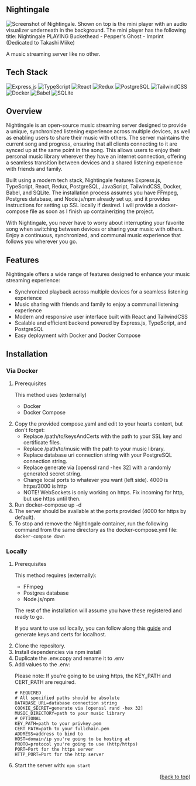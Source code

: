 ## Nightingale

<img src="https://i.imgur.com/FK16UuB.png" alt="Screenshot of Nightingale. Shown on top is the mini player with an audio visualizer underneath in the background. The mini player has the following title: Nightingale PLAYING Buckethead - Pepper's Ghost - Imprint (Dedicated to Takashi Miike)">

A music streaming server like no other.

## Tech Stack

![Express.js](https://img.shields.io/badge/express.js-%23404d59.svg?style=for-the-badge&logo=express&logoColor=%2361DAFB)
![TypeScript](https://img.shields.io/badge/typescript-%23007ACC.svg?style=for-the-badge&logo=typescript&logoColor=white)
![React](https://img.shields.io/badge/react-%2320232a.svg?style=for-the-badge&logo=react&logoColor=%2361DAFB)
![Redux](https://img.shields.io/badge/redux-%23593d88.svg?style=for-the-badge&logo=redux&logoColor=white)
![PostgreSQL](https://img.shields.io/badge/database-postgresql-f6c819?style=for-the-badge&logo=postgresql&logoColor=white&labelColor=21223e)
![TailwindCSS](https://img.shields.io/badge/tailwindcss-%2338B2AC.svg?style=for-the-badge&logo=tailwind-css&logoColor=white)
![Docker](https://img.shields.io/badge/docker-%230db7ed.svg?style=for-the-badge&logo=docker&logoColor=white)
![Babel](https://img.shields.io/badge/Babel-F9DC3e?style=for-the-badge&logo=babel&logoColor=black)
![SQLite](https://img.shields.io/badge/sqlite-%2307405e.svg?style=for-the-badge&logo=sqlite&logoColor=white)

## Overview

Nightingale is an open-source music streaming server designed to provide a unique, synchronized listening experience across multiple devices, as well as enabling users to share their music with others. The server maintains the current song and progress, ensuring that all clients connecting to it are synced up at the same point in the song. This allows users to enjoy their personal music library wherever they have an internet connection, offering a seamless transition between devices and a shared listening experience with friends and family.

Built using a modern tech stack, Nightingale features Express.js, TypeScript, React, Redux, PostgreSQL, JavaScript, TailwindCSS, Docker, Babel, and SQLite. The installation process assumes you have FFmpeg, Postgres database, and Node.js/npm already set up, and it provides instructions for setting up SSL locally if desired. I will provide a docker-compose file as soon as I finish up containerizing the project.

With Nightingale, you never have to worry about interrupting your favorite song when switching between devices or sharing your music with others. Enjoy a continuous, synchronized, and communal music experience that follows you wherever you go.

## Features

Nightingale offers a wide range of features designed to enhance your music streaming experience:

- Synchronized playback across multiple devices for a seamless listening experience
- Music sharing with friends and family to enjoy a communal listening experience
- Modern and responsive user interface built with React and TailwindCSS
- Scalable and efficient backend powered by Express.js, TypeScript, and PostgreSQL
- Easy deployment with Docker and Docker Compose

## Installation

### Via Docker

<ol>
  <li>Prerequisites
    <p>
      This method uses (externally)
      <ul>
        <li>Docker</li>
        <li>Docker Compose</li>
      </ul>
    </p>
  </li>
  <li>Copy the provided compose.yaml and edit to your hearts content, but don't forget:
    <ul>
      <li>Replace /path/to/keysAndCerts with the path to your SSL key and certificate files.</li>
      <li>Replace /path/to/music with the path to your music library.</li>
      <li>Replace database uri connection string with your PostgreSQL connection string.</li>
      <li>Replace generate via [openssl rand -hex 32] with a randomly generated secret string.</li>
      <li>Change local ports to whatever you want (left side). 4000 is https/3000 is http</li>
      <li>NOTE! WebSockets is only working on https. Fix incoming for http, but use https until then.</li>
    </ul>
  </li>
  <li>Run docker-compose up -d</li>
  <li>The server should be available at the ports provided (4000 for https by default).</li>
  <li>To stop and remove the Nightingale container, run the following command from the same directory as the docker-compose.yml file: <code>docker-compose down</code></li>
</ol>

### Locally

<ol>
  <li>Prerequisites
    <p>
      This method requires (externally):
      <ul>
        <li>FFmpeg</li>
        <li>Postgres database</li>
        <li>Node.js/npm</li>
      </ul>
        <p>The rest of the installation will assume you have these registered and ready to go.</p>
        <p>If you want to use ssl locally, you can follow along this
        <a href="https://gist.github.com/cecilemuller/9492b848eb8fe46d462abeb26656c4f8">guide</a> and generate keys and certs for localhost.</p>
    </p>
  </li>
  <li>Clone the repository.</li>
  <li>Install dependencies via npm install</li>
  <li>Duplicate the .env.copy and rename it to .env</li>
  <li>Add values to the .env:
    <p>Please note: If you're going to be using https, the KEY_PATH and CERT_PATH are required.</p>

    # REQUIRED
    # All specified paths should be absolute
    DATABASE_URL=database connection string
    COOKIE_SECRET=generate via [openssl rand -hex 32]
    MUSIC_DIRECTORY=path to your music library
    # OPTIONAL
    KEY_PATH=path to your privkey.pem
    CERT_PATH=path to your fullchain.pem
    ADDRESS=address to bind to
    HOST=domain/ip you're going to be hosting at
    PROTO=protocol you're going to use (http/https)
    PORT=Port for the https server
    HTTP_PORT=Port for the http server

  </li>
  <li>Start the server with: <code>npm start</code></li>
</ol>

<p align="right">(<a href="#top">back to top</a>)</p>
